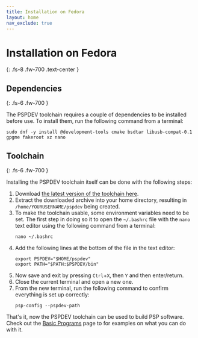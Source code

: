 ```yaml
---
title: Installation on Fedora
layout: home
nav_exclude: true
---
```


# Installation on Fedora
{: .fs-8 .fw-700 .text-center }

## Dependencies
{: .fs-6 .fw-700 }

The PSPDEV toolchain requires a couple of dependencies to be installed before use. To install them, run the following command from a terminal:

```shell
sudo dnf -y install @development-tools cmake bsdtar libusb-compat-0.1 gpgme fakeroot xz nano
```

## Toolchain 
{: .fs-6 .fw-700 }

Installing the PSPDEV toolchain itself can be done with the following steps:

1. Download [the latest version of the toolchain here](https://github.com/pspdev/pspdev/releases/latest/download/pspdev-fedora-latest.tar.gz).
2. Extract the downloaded archive into your home directory, resulting in `/home/YOURUSERNAME/pspdev` being created.
3. To make the toolchain usable, some environment variables need to be set. The first step in doing so it to open the `~/.bashrc` file with the `nano` text editor using the following command from a terminal:
    ```shell
    nano ~/.bashrc
    ```
4. Add the following lines at the bottom of the file in the text editor:
    ```shell
    export PSPDEV="$HOME/pspdev"
    export PATH="$PATH:$PSPDEV/bin"
    ```
5. Now save and exit by pressing `Ctrl`+`X`, then `Y` and then enter/return.
6. Close the current terminal and open a new one.
7. From the new terminal, run the following command to confirm everything is set up correctly:
    ```shell
    psp-config --pspdev-path
    ```

That's it, now the PSPDEV toolchain can be used to build PSP software. Check out the [Basic Programs](../basic_programs.html) page to for examples on what you can do with it.
